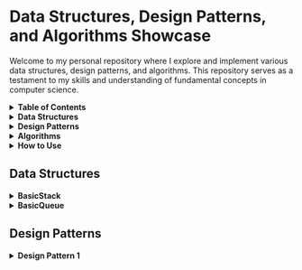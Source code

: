 # Data Structures, Design Patterns, and Algorithms Showcase

Welcome to my personal repository where I explore and implement various data structures, design patterns, and algorithms. This repository serves as a testament to my skills and understanding of fundamental concepts in computer science.

<details>
<summary><strong>Table of Contents</strong></summary>

- [Data Structures](#data-structures)
- [Design Patterns](#design-patterns)
- [Algorithms](#algorithms)

</details>

<details>
<summary><strong>Data Structures</strong></summary>

- [BasicStack](#basicstack)
- [BasicQueue](#basicqueue)

</details>

<details>
<summary><strong>Design Patterns</strong></summary>

<!-- Add your design patterns here -->

</details>

<details>
<summary><strong>Algorithms</strong></summary>

<!-- Add your algorithms here -->

</details>

<details>
<summary><strong>How to Use</strong></summary>

<!-- Add instructions on how to use your code -->

</details>

## Data Structures
<details>
<summary><strong>BasicStack</strong></summary>

![BasicStack Image](https://cdn.programiz.com/sites/tutorial2program/files/stack.png)

In this project, I've implemented a versatile and efficient generic stack data structure. A stack follows the Last In, First Out (LIFO) principle, where elements are added and removed from the same end, known as the "top" of the stack.

#### Features

- **Generics Support**: The stack is designed to be generic, allowing it to store elements of any data type.
- **Dynamic Sizing**: The underlying array dynamically adjusts its size to accommodate the number of elements, ensuring optimal memory usage.
- **Push and Pop Operations**: The stack supports standard operations like push (to add an element) and pop (to remove and retrieve the top element).
- **Exception Handling**: An `IllegalArgumentException` is thrown if a pop operation is attempted on an empty stack, providing robust error handling.

#### Implementation Details
- **File**: [BasicStack.java](src/main/java/basics/structures/stack/BasicStack.java)

</details>

<details>
<summary><strong>BasicQueue</strong></summary>

![BasicQueue Image](https://media.geeksforgeeks.org/wp-content/uploads/20220805131014/fifo.png)

In this project, I've implemented a flexible and efficient generic queue data structure. A queue follows the First In, First Out (FIFO) principle, where elements are added at the back and removed from the front.

#### Features

- **Generics Support**: The queue is designed to be generic, allowing it to store elements of any data type.
- **Dynamic Sizing**: The underlying array dynamically adjusts its size to accommodate the number of elements, ensuring optimal memory usage.
- **Enqueue and Dequeue Operations**: The queue supports adding elements to the back (enqueue) and removing elements from the front (dequeue).
- **Exception Handling**: An `IllegalArgumentException` is thrown if a dequeue operation is attempted on an empty queue, providing robust error handling.

#### Implementation Details
- **File**: [BasicQueue.java](src/main/java/basics/structures/queue/BasicQueue.java)

</details>

## Design Patterns
<details>
<summary><strong>Design Pattern 1</strong></summary>

<!-- Add details about your first design pattern --
